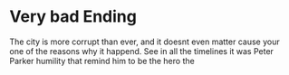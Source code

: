 # Very bad Ending

The city is more corrupt than ever, and it doesnt even matter cause your one of the reasons why it happend. See in all the timelines it was Peter Parker humility that remind him to be the hero the 
